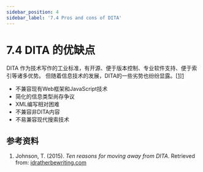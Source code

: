 ```yaml
---
sidebar_position: 4
sidebar_label: '7.4 Pros and cons of DITA'
---
```


# 7.4 DITA 的优缺点

DITA 作为技术写作的工业标准，有开源、便于版本控制、专业软件支持、便于索引等诸多优势。
但随着信息技术的发展，DITA的一些劣势也纷纷显露。[[1]][1]

- 不兼容现有Web框架和JavaScript技术
- 简化的信息类型尚存争议
- XML编写相对困难
- 不兼容非DITA内容
- 不易兼容现代搜索技术

## 参考资料

1. Johnson, T. (2015). *Ten reasons for moving away from DITA*.
   Retrieved from: [idratherbewriting.com][1]

[1]: https://idratherbewriting.com/2015/01/28/10-reasons-for-moving-away-from-dita/
